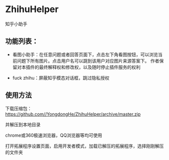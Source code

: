 # ZhihuHelper
知乎小助手

## 功能列表：
+ 看图小助手：在任意问题或者回答页面下，点击左下角看图按钮，可以浏览当前问题下所有图片。点击用户名可以跳到该用户对应图片来源答案下。
作者保留对本插件的最终解释权和修改权，以及随时停止插件服务的权利


+ fuck zhihu：屏蔽知乎模态对话框，跳过隐私授权

## 使用方法
下载压缩包： https://github.com//YongdongHe/ZhihuHelper/archive/master.zip

并解压到本地目录

chrome或360极速浏览器，QQ浏览器等均可使用

打开拓展程序设置页面，启用开发者模式，加载已解压的拓展程序，选择刚刚解压的文件夹



